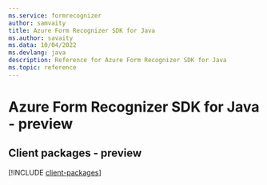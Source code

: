 ```yaml
---
ms.service: formrecognizer
author: samvaity
title: Azure Form Recognizer SDK for Java
ms.author: savaity
ms.data: 10/04/2022
ms.devlang: java
description: Reference for Azure Form Recognizer SDK for Java
ms.topic: reference
---
```

# Azure Form Recognizer SDK for Java - preview

## Client packages - preview
[!INCLUDE [client-packages](form-recognizer-client-index.md)]